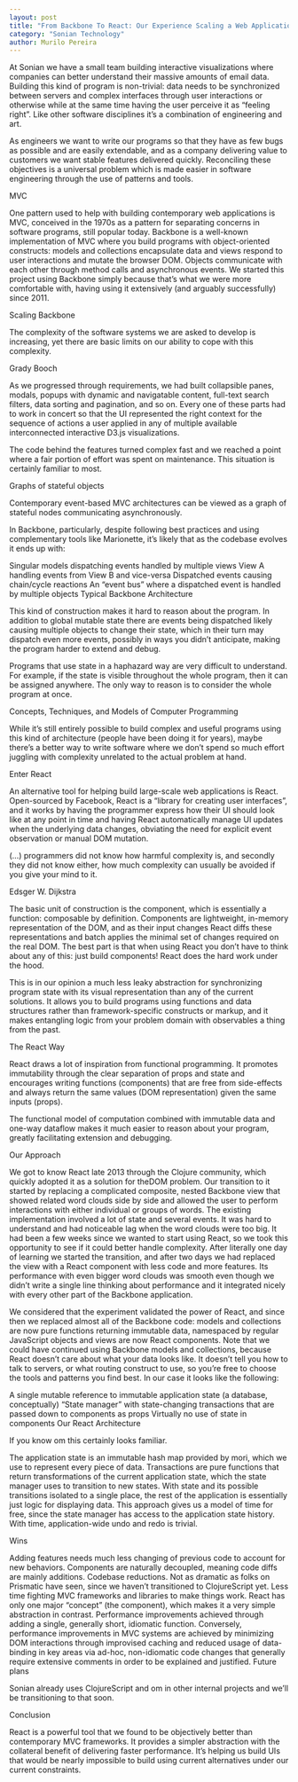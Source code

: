 ```yaml
---
layout: post
title: "From Backbone To React: Our Experience Scaling a Web Application"
category: "Sonian Technology"
author: Murilo Pereira
---
```


At Sonian we have a small team building interactive visualizations where companies can better understand their massive amounts of email data. Building this kind of program is non-trivial: data needs to be synchronized between servers and complex interfaces through user interactions or otherwise while at the same time having the user perceive it as “feeling right”. Like other software disciplines it’s a combination of engineering and art.

As engineers we want to write our programs so that they have as few bugs as possible and are easily extendable, and as a company delivering value to customers we want stable features delivered quickly. Reconciling these objectives is a universal problem which is made easier in software engineering through the use of patterns and tools.

MVC

One pattern used to help with building contemporary web applications is MVC, conceived in the 1970s as a pattern for separating concerns in software programs, still popular today. Backbone is a well-known implementation of MVC where you build programs with object-oriented constructs: models and collections encapsulate data and views respond to user interactions and mutate the browser DOM. Objects communicate with each other through method calls and asynchronous events. We started this project using Backbone simply because that’s what we were more comfortable with, having using it extensively (and arguably successfully) since 2011.

Scaling Backbone

The complexity of the software systems we are asked to develop is increasing, yet there are basic limits on our ability to cope with this complexity.

Grady Booch

As we progressed through requirements, we had built collapsible panes, modals, popups with dynamic and navigatable content, full-text search filters, data sorting and pagination, and so on. Every one of these parts had to work in concert so that the UI represented the right context for the sequence of actions a user applied in any of multiple available interconnected interactive D3.js visualizations.

The code behind the features turned complex fast and we reached a point where a fair portion of effort was spent on maintenance. This situation is certainly familiar to most.

Graphs of stateful objects

Contemporary event-based MVC architectures can be viewed as a graph of stateful nodes communicating asynchronously.

In Backbone, particularly, despite following best practices and using complementary tools like Marionette, it’s likely that as the codebase evolves it ends up with:

Singular models dispatching events handled by multiple views
View A handling events from View B and vice-versa
Dispatched events causing chain/cycle reactions
An “event bus” where a dispatched event is handled by multiple objects
Typical Backbone Architecture

This kind of construction makes it hard to reason about the program. In addition to global mutable state there are events being dispatched likely causing multiple objects to change their state, which in their turn may dispatch even more events, possibly in ways you didn’t anticipate, making the program harder to extend and debug.

Programs that use state in a haphazard way are very difficult to understand. For example, if the state is visible throughout the whole program, then it can be assigned anywhere. The only way to reason is to consider the whole program at once.

Concepts, Techniques, and Models of Computer Programming

While it’s still entirely possible to build complex and useful programs using this kind of architecture (people have been doing it for years), maybe there’s a better way to write software where we don’t spend so much effort juggling with complexity unrelated to the actual problem at hand.


Enter React

An alternative tool for helping build large-scale web applications is React. Open-sourced by Facebook, React is a “library for creating user interfaces”, and it works by having the programmer express how their UI should look like at any point in time and having React automatically manage UI updates when the underlying data changes, obviating the need for explicit event observation or manual DOM mutation.

(…) programmers did not know how harmful complexity is, and secondly they did not know either, how much complexity can usually be avoided if you give your mind to it.

Edsger W. Dijkstra

The basic unit of construction is the component, which is essentially a function: composable by definition. Components are lightweight, in-memory representation of the DOM, and as their input changes React diffs these representations and batch applies the minimal set of changes required on the real DOM. The best part is that when using React you don’t have to think about any of this: just build components! React does the hard work under the hood.

This is in our opinion a much less leaky abstraction for synchronizing program state with its visual representation than any of the current solutions. It allows you to build programs using functions and data structures rather than framework-specific constructs or markup, and it makes entangling logic from your problem domain with observables a thing from the past.

The React Way

React draws a lot of inspiration from functional programming. It promotes immutability through the clear separation of props and state and encourages writing functions (components) that are free from side-effects and always return the same values (DOM representation) given the same inputs (props).

The functional model of computation combined with immutable data and one-way dataflow makes it much easier to reason about your program, greatly facilitating extension and debugging.

Our Approach

We got to know React late 2013 through the Clojure community, which quickly adopted it as a solution for theDOM problem. Our transition to it started by replacing a complicated composite, nested Backbone view that showed related word clouds side by side and allowed the user to perform interactions with either individual or groups of words. The existing implementation involved a lot of state and several events. It was hard to understand and had noticeable lag when the word clouds were too big. It had been a few weeks since we wanted to start using React, so we took this opportunity to see if it could better handle complexity. After literally one day of learning we started the transition, and after two days we had replaced the view with a React component with less code and more features. Its performance with even bigger word clouds was smooth even though we didn’t write a single line thinking about performance and it integrated nicely with every other part of the Backbone application.

We considered that the experiment validated the power of React, and since then we replaced almost all of the Backbone code: models and collections are now pure functions returning immutable data, namespaced by regular JavaScript objects and views are now React components. Note that we could have continued using Backbone models and collections, because React doesn’t care about what your data looks like. It doesn’t tell you how to talk to servers, or what routing construct to use, so you’re free to choose the tools and patterns you find best. In our case it looks like the following:

A single mutable reference to immutable application state (a database, conceptually)
“State manager” with state-changing transactions that are passed down to components as props
Virtually no use of state in components
Our React Architecture

If you know om this certainly looks familiar.

The application state is an immutable hash map provided by mori, which we use to represent every piece of data. Transactions are pure functions that return transformations of the current application state, which the state manager uses to transition to new states. With state and its possible transitions isolated to a single place, the rest of the application is essentially just logic for displaying data. This approach gives us a model of time for free, since the state manager has access to the application state history. With time, application-wide undo and redo is trivial.

Wins

Adding features needs much less changing of previous code to account for new behaviors. Components are naturally decoupled, meaning code diffs are mainly additions.
Codebase reductions. Not as dramatic as folks on Prismatic have seen, since we haven’t transitioned to ClojureScript yet.
Less time fighting MVC frameworks and libraries to make things work. React has only one major “concept” (the component), which makes it a very simple abstraction in contrast.
Performance improvements achieved through adding a single, generally short, idiomatic function. Conversely, performance improvements in MVC systems are achieved by minimizing DOM interactions through improvised caching and reduced usage of data-binding in key areas via ad-hoc, non-idiomatic code changes that generally require extensive comments in order to be explained and justified.
Future plans

Sonian already uses ClojureScript and om in other internal projects and we’ll be transitioning to that soon.

Conclusion

React is a powerful tool that we found to be objectively better than contemporary MVC frameworks. It provides a simpler abstraction with the collateral benefit of delivering faster performance. It’s helping us build UIs that would be nearly impossible to build using current alternatives under our current constraints.
